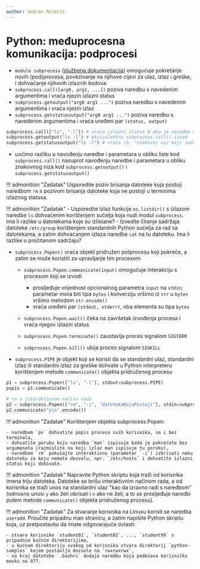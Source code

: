 ```yaml
---
author: Vedran Miletić
---
```


# Python: međuprocesna komunikacija: podprocesi

- `module subprocess` ([službena dokumentacija](https://docs.python.org/3/library/subprocess.html)) omogućuje pokretanje novih (pod)procesa, povezivanje na njihove cijevi za ulaz, izlaz i greške, i dohvaćanje njihovih izlaznih kodova
- `subprocess.call([arg0, arg1, ...])` poziva naredbu s navedenim argumentima i vraća njezin izlazni status
- `subprocess.getoutput("arg0 arg1 ...")` poziva naredbu s navedenim argumentima i vraća njezin izlaz
- `subprocess.getstatusoutput("arg0 arg1 ...")` poziva naredbu s navedenim argumentima i vraća uređeni par `(status, output)`

``` python
subprocess.call(["ls", "-l"]) # vraća izlazni status 0 ako je naredba uspješna
subprocess.getoutput("ls -l") # ekvivalentno subprocess.call() iznad
subprocess.getstatusoutput("ls -l") # vraća (0, "znakovni niz koji sadrži izlaz naredbe ls -l") ako je naredba uspješna
```

- uočimo razliku u navođenju naredbe i parametara u obliku liste kod `subprocess.call()` nasuprot navođenju naredbe i parametara u obliku znakovnog niza kod `subprocess.getoutput()` i `subprocess.getstatusoutput()`

!!! admonition "Zadatak"
    Usporedite poziv brisanja datoteke koja postoji naredbom `rm` s pozivom brisanja datoteke koja ne postoji u terminima izlaznog statusa.

!!! admonition "Zadatak"
    - Usporedite izlaz funkcije `os.listdir()` s izlazom naredbe `ls` dohvaćenim korištenjem sučelja koja nudi modul `subprocess`. Ima li razlike u datotekama koje su izlistane?
    - Izvedite čitanje sadržaja datoteke `/etc/group` korištenjem standardnih Python sučelja za rad sa datotekama, a zatim dohvaćanjem izlaza naredbe `cat` na tu datoteku. Ima li razlike u pročitanom sadržaju?

- `subprocess.Popen()` vraća objekt pridružen potprocesu koji pokreće, a zatim se može koristiti za upravljanje tim procesom

    - `subprocess.Popen.communicate(input)` omogućuje interakciju s procesom koji se izvodi

        - prosljeđuje vrijednost opcionalnog parametra `input` na `stdin`; parametar mora biti tipa `bytes` i konverziju vršimo iz `str` u `bytes` vršimo metodom `str.encode()`
        - vraća uređeni par `(stdout, stderr)`, oba elementa su tipa `bytes`

    - `subprocess.Popen.wait()` čeka na završetak izvođenja procesa i vraća njegov izlazni status
    - `subprocess.Popen.terminate()` zaustavlja proces signalom `SIGTERM`
    - `subprocess.Popen.kill()` ubija proces signalom `SIGKILL`

- `subprocess.PIPE` je objekt koji se koristi da se standardni ulaz, standardni izlaz ili standardni izlaz za greške dohvate u Python interpreteru korištenjem metode `communicate()` objekta pridruženog procesu

``` python
p1 = subprocess.Popen(["ls", "-l"], stdout=subprocess.PIPE)
popis = p1.communicate()

# rm u interaktivnom načinu rada
p2 = subprocess.Popen(["rm", "-i", "datotekaKojaPostoji"], stdin=subprocess.PIPE)
p2.communicate("y\n".encode())
```

!!! admonition "Zadatak"
    Korištenjem objekta subprocess.Popen:

    - naredbom `ps` dohvatite popis procesa svih korisnika, sa i bez terminala,
    - dohvatite poruku koju naredba `man` ispisuje kada je pokrećete bez argumenata (razmislite na koji izlaz man ispisuje tu poruku),
    - naredbom `rm` pokušajte interaktivno (parametar `-i`) izbrisati neku datoteku za koju nemate dozvolu, npr. `/etc/hosts` i dohvatite izlazni status koji dobivate.

!!! admonition "Zadatak"
    Napravite Python skriptu koja traži od korisnika imena triju datoteka. Datoteke se brišu interaktivnim načinom rada, a od korisnika se traži unos na standardni ulaz "kao da izravno radi s naredbom" (odnosno unosi `y` ako želi obrisati i `n` ako ne želi, a to se prosljeđuje naredbi putem metode `communicate()` objekta pridruženog procesu).

!!! admonition "Zadatak"
    Za stvaranje korisnika na Linuxu koristi se naredba `useradd`. Proučite pripadnu man stranicu, a zatim napišite Python skriptu koja, uz pretpostavku da imate odgovarajuće ovlasti:

    - stvara korisnike `student01`, `student02`, ..., `student99` s pripadnim kućnim direktorijima,
    - u kućnom direktoriju svakog od korisnika stvara direktorij `python-samples` kojem postavlja dozvole na `rwxrwxrwx`,
    - na kraj datoteke `.bashrc` dodaje naredbu koja podešava korisničku masku na 077.
